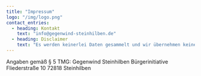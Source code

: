 ```yaml
---
title: "Impressum"
logo: "/img/logo.png"
contact_entries:
  - heading: Kontakt
    text: "info@gegenwind-steinhilben.de"
  - heading: Disclaimer
    text: "Es werden keinerlei Daten gesammelt und wir übernehmen keine Haftung für Inhalte oder Links"
---
```

Angaben gemäß § 5 TMG:
Gegenwind Steinhilben
Bürgerinitiative
Fliederstraße 10
72818 Steinhilben

